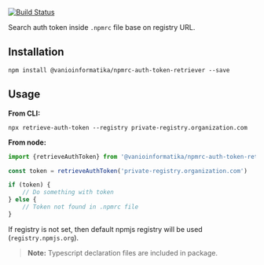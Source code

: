 [![Build Status](https://travis-ci.org/vanioinformatika/node-npmrc-auth-token-retriever.svg?branch=master)](https://travis-ci.org/vanioinformatika/node-npmrc-auth-token-retriever)

Search auth token inside `.npmrc` file base on registry URL. 

## Installation

```
npm install @vanioinformatika/npmrc-auth-token-retriever --save
```

## Usage

**From CLI:**

```
npx retrieve-auth-token --registry private-registry.organization.com
```

**From node:**

```javascript
import {retrieveAuthToken} from '@vanioinformatika/npmrc-auth-token-retriever'

const token = retrieveAuthToken('private-registry.organization.com')

if (token) {
    // Do something with token
} else {
    // Token not found in .npmrc file
}
```

If registry is not set, then default npmjs registry will be used (`registry.npmjs.org`).

> **Note:** Typescript declaration files are included in package.
